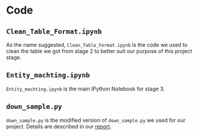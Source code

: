 # Code 

## `Clean_Table_Format.ipynb`

As the name suggested, `Clean_Table_Format.ipynb` is the code we used to 
clean the table we got from stage 2 to better suit our purpose of this 
project stage.

## `Entity_machting.ipynb`

`Entity_machting.ipynb` is the main IPython Notebook for stage 3.

## `down_sample.py`

`down_sample.py` is the modified version of `down_sample.py` we used for our 
project. Details are described in our [report](https://github.com/iphyer/CS839ClassProject/blob/master/stage3/Stage3Report.pdf).